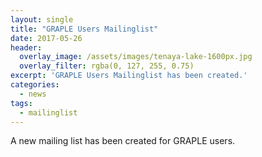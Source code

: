 ```yaml
---
layout: single
title: "GRAPLE Users Mailinglist"
date: 2017-05-26
header:
  overlay_image: /assets/images/tenaya-lake-1600px.jpg
  overlay_filter: rgba(0, 127, 255, 0.75)
excerpt: 'GRAPLE Users Mailinglist has been created.'
categories:
  - news
tags:
  - mailinglist
---
```

A new mailing list has been created for GRAPLE users.
